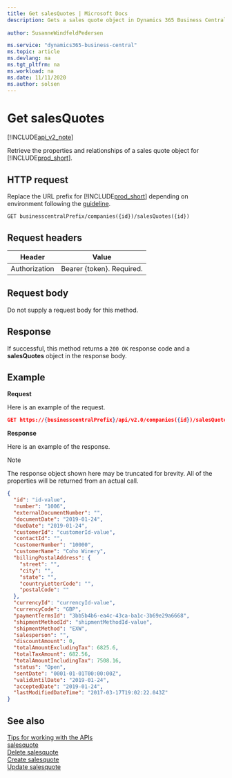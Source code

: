 ```yaml
---
title: Get salesQuotes | Microsoft Docs
description: Gets a sales quote object in Dynamics 365 Business Central.
 
author: SusanneWindfeldPedersen

ms.service: "dynamics365-business-central"
ms.topic: article
ms.devlang: na
ms.tgt_pltfrm: na
ms.workload: na
ms.date: 11/11/2020
ms.author: solsen
---
```


# Get salesQuotes

[!INCLUDE[api_v2_note](../../includes/api_v2_note.md)]

Retrieve the properties and relationships of a sales quote object for [!INCLUDE[prod_short](../../../includes/prod_short.md)].

## HTTP request
Replace the URL prefix for [!INCLUDE[prod_short](../../../includes/prod_short.md)] depending on environment following the [guideline](../../v2.0/endpoints-apis-for-dynamics.md).

```
GET businesscentralPrefix/companies({id})/salesQuotes({id})
```

## Request headers

|Header|Value|
|------|-----|
|Authorization  |Bearer {token}. Required. |

## Request body
Do not supply a request body for this method.

## Response
If successful, this method returns a ```200 OK``` response code and a **salesQuotes** object in the response body.

## Example

**Request**

Here is an example of the request.
```json
GET https://{businesscentralPrefix}/api/v2.0/companies({id})/salesQuotes({id})
```

**Response**

Here is an example of the response. 

> [!NOTE]  
>   The response object shown here may be truncated for brevity. All of the properties will be returned from an actual call.

```json
{
  "id": "id-value",
  "number": "1006",
  "externalDocumentNumber": "",
  "documentDate": "2019-01-24",
  "dueDate": "2019-01-24",
  "customerId": "customerId-value",
  "contactId": "",
  "customerNumber": "10000",
  "customerName": "Coho Winery",
  "billingPostalAddress": {
    "street": "",
    "city": "",
    "state": "",
    "countryLetterCode": "",
    "postalCode": ""
  },
  "currencyId": "currencyId-value",
  "currencyCode": "GBP",
  "paymentTermsId": "3bb5b4b6-ea4c-43ca-ba1c-3b69e29a6668",
  "shipmentMethodId": "shipmentMethodId-value",
  "shipmentMethod": "EXW",
  "salesperson": "",
  "discountAmount": 0,
  "totalAmountExcludingTax": 6825.6,
  "totalTaxAmount": 682.56,
  "totalAmountIncludingTax": 7508.16,
  "status": "Open",
  "sentDate": "0001-01-01T00:00:00Z",
  "validUntilDate": "2019-01-24",
  "acceptedDate": "2019-01-24",
  "lastModifiedDateTime": "2017-03-17T19:02:22.043Z"
}
```

## See also
[Tips for working with the APIs](/dynamics365/business-central/dev-itpro/developer/devenv-connect-apps-tips)    
[salesquote](../resources/dynamics_salesquote.md)    
[Delete salesquote](dynamics_salesquote_Delete.md)    
[Create salesquote](dynamics_salesquote_Create.md)    
[Update salesquote](dynamics_salesquote_Update.md)    
